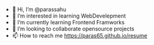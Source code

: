 - 👋 Hi, I’m @parassahu
- 👀 I’m interested in learning WebDevelepment
- 🌱 I’m currently learning Frontend Framworks
- 💞️ I’m looking to collaborate opensource projects
- 📫 How to reach me https://paras65.github.io/resume

<!---
parassahu/parassahu is a ✨ special ✨ repository because its `ABOUTME.md` (this file) appears on your GitHub profile.
You can click the Preview link to take a look at your changes.
--->

